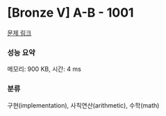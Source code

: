 # [Bronze V] A-B - 1001 

[문제 링크](https://www.acmicpc.net/problem/1001) 

### 성능 요약

메모리: 900 KB, 시간: 4 ms

### 분류

구현(implementation), 사칙연산(arithmetic), 수학(math)

